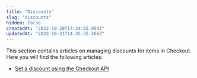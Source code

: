 ```yaml
---
title: "Discounts"
slug: "discounts"
hidden: false
createdAt: "2022-10-20T17:24:55.954Z"
updatedAt: "2022-10-21T14:35:35.266Z"
---
```

This section contains articles on managing discounts for items in Checkout. Here you will find the following articles:

- [Set a discount using the Checkout API](doc:set-a-discount-using-the-checkout-api)